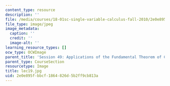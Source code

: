```yaml
---
content_type: resource
description: ''
file: /media/courses/18-01sc-single-variable-calculus-fall-2010/2e0e895fbbcf1864826d5b2ff9cb813a_lec19.jpg
file_type: image/jpeg
image_metadata:
  caption: ''
  credit: ''
  image-alt: ''
learning_resource_types: []
ocw_type: OCWImage
parent_title: 'Session 49: Applications of the Fundamental Theorem of Calculus'
parent_type: CourseSection
resourcetype: Image
title: lec19.jpg
uid: 2e0e895f-bbcf-1864-826d-5b2ff9cb813a
---
```


